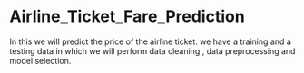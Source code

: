 # Airline_Ticket_Fare_Prediction
In this we will predict the price of the airline ticket. we have a training and a testing data in which we will perform data cleaning , data preprocessing and model selection.
